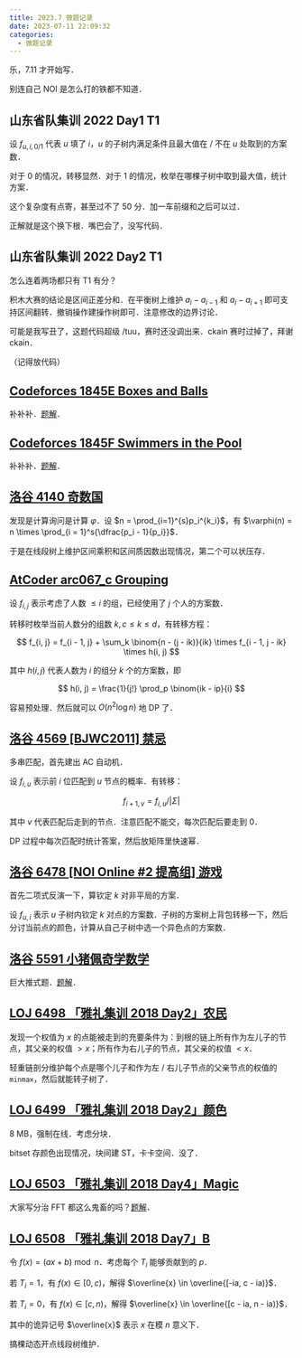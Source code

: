 ```yaml
---
title: 2023.7 做题记录
date: 2023-07-11 22:09:32
categories:
  - 做题记录
---
```


乐，7.11 才开始写．

别连自己 NOI 是怎么打的铁都不知道．

<!-- more -->

## 山东省队集训 2022 Day1 T1

设 $f_{u, i, 0 / 1}$ 代表 $u$ 填了 $i$，$u$ 的子树内满足条件且最大值在 / 不在 $u$ 处取到的方案数．

对于 $0$ 的情况，转移显然．对于 $1$ 的情况，枚举在哪棵子树中取到最大值，统计方案．

这个复杂度有点寄，甚至过不了 50 分．加一车前缀和之后可以过．

正解就是这个换下根．嘴巴会了，没写代码．

## 山东省队集训 2022 Day2 T1

怎么连着两场都只有 T1 有分？

积木大赛的结论是区间正差分和．在平衡树上维护 $a_i - a_{i - 1}$ 和 $a_i - a_{i + 1}$ 即可支持区间翻转．撤销操作建操作树即可．注意修改的边界讨论．

可能是我写丑了，这题代码超级 /tuu，赛时还没调出来．ckain 赛时过掉了，拜谢 ckain．

（记得放代码）

## [Codeforces 1845E Boxes and Balls](https://codeforces.com/contest/1845/problem/E)

补补补．[题解](/posts/cf1845e-solution)．

## [Codeforces 1845F Swimmers in the Pool](https://codeforces.com/contest/1845/problem/F)

补补补．[题解](/posts/cf1845f-solution)．

## [洛谷 4140 奇数国](https://www.luogu.com.cn/problem/P4140)

发现是计算询问是计算 $\varphi$．设 $n = \prod_{i=1}^{s}p_i^{k_i}$，有 $\varphi(n) = n \times \prod_{i = 1}^s{\dfrac{p_i - 1}{p_i}}$．

于是在线段树上维护区间乘积和区间质因数出现情况，第二个可以状压存．

## [AtCoder arc067_c Grouping](https://atcoder.jp/contests/arc067/tasks/arc067_c)

设 $f_{i, j}$ 表示考虑了人数 $\le i$ 的组，已经使用了 $j$ 个人的方案数．

转移时枚举当前人数分的组数 $k, c \le k \le d$，有转移方程：

$$
f_{i, j} = f_{i - 1, j} + \sum_k \binom{n - (j - ik)}{ik} \times f_{i - 1, j - ik} \times h(i, j)
$$

其中 $h(i, j)$ 代表人数为 $i$ 的组分 $k$ 个的方案数，即

$$
h(i, j) = \frac{1}{j!} \prod_p \binom{ik - ip}{i}
$$

容易预处理．然后就可以 $O(n^2 \log n)$ 地 DP 了．

## [洛谷 4569 [BJWC2011] 禁忌](https://www.luogu.com.cn/problem/P4569)

多串匹配，首先建出 AC 自动机．

设 $f_{i, u}$ 表示前 $i$ 位匹配到 $u$ 节点的概率．有转移：

$$
f_{i + 1, v} = f_{i, u} / |\Sigma|
$$

其中 $v$ 代表匹配后走到的节点．注意匹配不能交，每次匹配后要走到 $0$．

DP 过程中每次匹配时统计答案，然后放矩阵里快速幂．

## [洛谷 6478 [NOI Online #2 提高组] 游戏](https://www.luogu.com.cn/problem/P6478)

首先二项式反演一下，算钦定 $k$ 对非平局的方案．

设 $f_{u, i}$ 表示 $u$ 子树内钦定 $k$ 对点的方案数．子树的方案树上背包转移一下，然后分讨当前点的颜色，计算从自己子树中选一个异色点的方案数．

## [洛谷 5591 小猪佩奇学数学](https://www.luogu.com.cn/problem/P5591)

巨大推式题．[题解](/posts/lg5591-solution)．

## [LOJ 6498 「雅礼集训 2018 Day2」农民](https://loj.ac/p/6498)

发现一个权值为 $x$ 的点能被走到的充要条件为：到根的链上所有作为左儿子的节点，其父亲的权值 $> x$；所有作为右儿子的节点，其父亲的权值 $< x$．

轻重链剖分维护每个点是哪个儿子和作为左 / 右儿子节点的父亲节点的权值的 `minmax`，然后就能转子树了．

## [LOJ 6499 「雅礼集训 2018 Day2」颜色](https://loj.ac/p/6499)

8 MB，强制在线．考虑分块．

bitset 存颜色出现情况，块间建 ST，卡卡空间．没了．

## [LOJ 6503 「雅礼集训 2018 Day4」Magic](https://loj.ac/p/6503)

大家写分治 FFT 都这么鬼畜的吗？[题解](/posts/loj6503-solution)．

## [LOJ 6508 「雅礼集训 2018 Day7」B](https://loj.ac/p/6508)

令 $f(x) = (ax + b) \bmod n$．考虑每个 $T_i$ 能够贡献到的 $p$．

若 $T_i = 1$，有 $f(x) \in [0, c)$，解得 $\overline{x} \in \overline{[-ia, c - ia)}$．

若 $T_i = 0$，有 $f(x) \in [c, n)$，解得 $\overline{x} \in \overline{[c - ia, n - ia)}$．

其中的诡异记号 $\overline{x}$ 表示 $x$ 在模 $n$ 意义下．

搞棵动态开点线段树维护．
